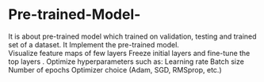 # Pre-trained-Model-
It is about pre-trained model which trained on validation, testing and trained set of a dataset.
It Implement the pre-trained model.  
Visualize feature maps of few layers  Freeze initial layers and fine-tune the top layers .
Optimize hyperparameters such as:  Learning rate  Batch size  Number of epochs  Optimizer choice (Adam, SGD, RMSprop, etc.) 
